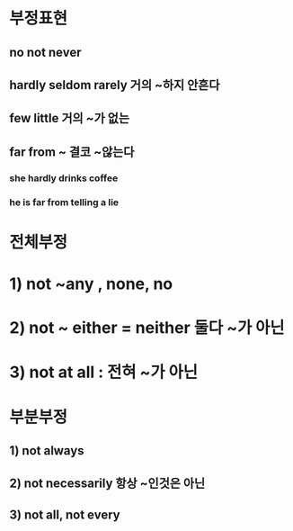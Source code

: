 # 부정표현
## no not never 
## hardly seldom rarely 거의 ~하지 안흔다
## few little 거의 ~가 없는
## far from ~ 결코 ~않는다

### she hardly drinks coffee

### he is far from telling a lie 


# 전체부정
# 1) not ~any , none, no 
# 2) not ~ either = neither 둘다 ~가 아닌
# 3) not at all : 전혀 ~가 아닌

# 부분부정
## 1) not always
## 2) not necessarily 항상 ~인것은 아닌 
## 3) not all, not every 
